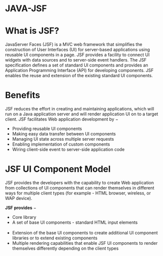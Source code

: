 # JAVA-JSF
# What is JSF?
JavaServer Faces (JSF) is a MVC web framework that simplifies the construction of User Interfaces (UI) for server-based applications using reusable UI components in a page. JSF provides a facility to connect UI widgets with data sources and to server-side event handlers. The JSF specification defines a set of standard UI components and provides an Application Programming Interface (API) for developing components. JSF enables the reuse and extension of the existing standard UI components.<br/>

# Benefits
JSF reduces the effort in creating and maintaining applications, which will run on a Java application server and will render application UI on to a target client. JSF facilitates Web application development by −<br/>

* Providing reusable UI components<br/>
* Making easy data transfer between UI components<br/>
* Managing UI state across multiple server requests<br/>
* Enabling implementation of custom components<br/>
* Wiring client-side event to server-side application code <br/>

# JSF UI Component Model 
JSF provides the developers with the capability to create Web application from collections of UI components that can render themselves in different ways for multiple client types (for example - HTML browser, wireless, or WAP device).<br/>

__JSF provides__ −<br/>
* Core library<br/>
* A set of base UI components - standard HTML input elements<br/><br/>
* Extension of the base UI components to create additional UI component libraries or to extend existing components<br/>
* Multiple rendering capabilities that enable JSF UI components to render themselves differently depending on the client types<br/>
